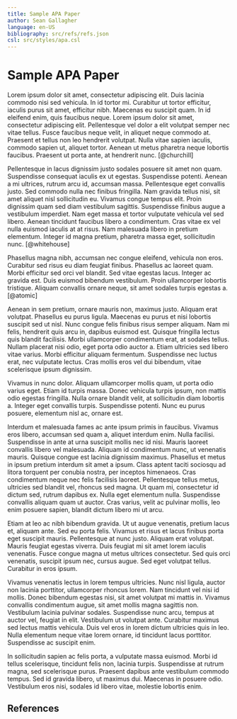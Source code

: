 ```yaml
---
title: Sample APA Paper
author: Sean Gallagher
language: en-US
bibliography: src/refs/refs.json
csl: src/styles/apa.csl
---
```


# Sample APA Paper #

Lorem ipsum dolor sit amet, consectetur adipiscing elit. Duis lacinia commodo
nisi sed vehicula. In id tortor mi. Curabitur ut tortor efficitur, iaculis
purus sit amet, efficitur nibh. Maecenas eu suscipit quam. In id eleifend enim,
quis faucibus neque. Lorem ipsum dolor sit amet, consectetur adipiscing elit.
Pellentesque vel dolor a elit volutpat semper nec vitae tellus. Fusce faucibus
neque velit, in aliquet neque commodo at. Praesent et tellus non leo hendrerit
volutpat. Nulla vitae sapien iaculis, commodo sapien ut, aliquet tortor. Aenean
ut metus pharetra neque lobortis faucibus. Praesent ut porta ante, at hendrerit
nunc. [@churchill]

Pellentesque in lacus dignissim justo sodales posuere sit amet non quam.
Suspendisse consequat iaculis ex ut egestas. Suspendisse potenti. Aenean a mi
ultrices, rutrum arcu id, accumsan massa. Pellentesque eget convallis justo.
Sed commodo nulla nec finibus fringilla. Nam gravida tellus nisi, sit amet
aliquet nisl sollicitudin eu. Vivamus congue tempus elit. Proin dignissim quam
sed diam vestibulum sagittis. Suspendisse finibus augue a vestibulum imperdiet.
Nam eget massa et tortor vulputate vehicula vel sed libero. Aenean tincidunt
faucibus libero a condimentum. Cras vitae ex vel nulla euismod iaculis at at
risus. Nam malesuada libero in pretium elementum. Integer id magna pretium,
pharetra massa eget, sollicitudin nunc. [@whitehouse]

Phasellus magna nibh, accumsan nec congue eleifend, vehicula non eros.
Curabitur sed risus eu diam feugiat finibus. Phasellus ac laoreet quam. Morbi
efficitur sed orci vel blandit. Sed vitae egestas lacus. Integer ac gravida
est. Duis euismod bibendum vestibulum. Proin ullamcorper lobortis tristique.
Aliquam convallis ornare neque, sit amet sodales turpis egestas a. [@atomic]

Aenean in sem pretium, ornare mauris non, maximus justo. Aliquam erat volutpat.
Phasellus eu purus ligula. Maecenas eu purus et nisi lobortis suscipit sed ut
nisl. Nunc congue felis finibus risus semper aliquam. Nam mi felis, hendrerit
quis arcu in, dapibus euismod est. Quisque fringilla lectus quis blandit
facilisis. Morbi ullamcorper condimentum erat, at sodales tellus. Nullam
placerat nisi odio, eget porta odio auctor a. Etiam ultricies sed libero vitae
varius. Morbi efficitur aliquam fermentum. Suspendisse nec luctus erat, nec
vulputate lectus. Cras mollis eros vel dui bibendum, vitae scelerisque ipsum
dignissim.

Vivamus in nunc dolor. Aliquam ullamcorper mollis quam, ut porta odio varius
eget. Etiam id turpis massa. Donec vehicula turpis ipsum, non mattis odio
egestas fringilla. Nulla ornare blandit velit, at sollicitudin diam lobortis a.
Integer eget convallis turpis. Suspendisse potenti. Nunc eu purus posuere,
elementum nisl ac, ornare est.

Interdum et malesuada fames ac ante ipsum primis in faucibus. Vivamus eros
libero, accumsan sed quam a, aliquet interdum enim. Nulla facilisi. Suspendisse
in ante at urna suscipit mollis nec id nisi. Mauris laoreet convallis libero
vel malesuada. Aliquam id condimentum nunc, ut venenatis mauris. Quisque congue
est lacinia dignissim maximus. Phasellus et metus in ipsum pretium interdum sit
amet a ipsum. Class aptent taciti sociosqu ad litora torquent per conubia
nostra, per inceptos himenaeos. Cras condimentum neque nec felis facilisis
laoreet. Pellentesque tellus metus, ultricies sed blandit vel, rhoncus sed
magna. Ut quam mi, consectetur id dictum sed, rutrum dapibus ex. Nulla eget
elementum nulla. Suspendisse convallis aliquam quam ut auctor. Cras varius,
velit ac pulvinar mollis, leo enim posuere sapien, blandit dictum libero mi ut
arcu.

Etiam at leo ac nibh bibendum gravida. Ut ut augue venenatis, pretium lacus et,
aliquam ante. Sed eu porta felis. Vivamus et risus et lacus finibus porta eget
suscipit mauris. Pellentesque at nunc justo. Aliquam erat volutpat. Mauris
feugiat egestas viverra. Duis feugiat mi sit amet lorem iaculis venenatis.
Fusce congue magna ut metus ultrices consectetur. Sed quis orci venenatis,
suscipit ipsum nec, cursus augue. Sed eget volutpat tellus. Curabitur in eros
ipsum.

Vivamus venenatis lectus in lorem tempus ultricies. Nunc nisl ligula, auctor
non lacinia porttitor, ullamcorper rhoncus lorem. Nam tincidunt vel nisi id
mollis. Donec bibendum egestas nisi, sit amet volutpat mi mattis in. Vivamus
convallis condimentum augue, sit amet mollis magna sagittis non. Vestibulum
lacinia pulvinar sodales. Suspendisse nunc arcu, tempus at auctor vel, feugiat
in elit. Vestibulum ut volutpat ante. Curabitur maximus sed lectus mattis
vehicula. Duis vel eros in lorem dictum ultricies quis in leo. Nulla elementum
neque vitae lorem ornare, id tincidunt lacus porttitor. Suspendisse ac suscipit
enim.

In sollicitudin sapien ac felis porta, a vulputate massa euismod. Morbi id
tellus scelerisque, tincidunt felis non, lacinia turpis. Suspendisse at rutrum
magna, sed scelerisque purus. Praesent dapibus ante vestibulum commodo tempus.
Sed id gravida libero, ut maximus dui. Maecenas in posuere odio. Vestibulum
eros nisi, sodales id libero vitae, molestie lobortis enim.

## References ##
